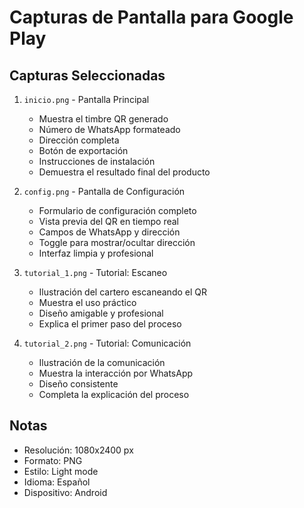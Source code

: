 # Capturas de Pantalla para Google Play

## Capturas Seleccionadas

1. `inicio.png` - Pantalla Principal
   - Muestra el timbre QR generado
   - Número de WhatsApp formateado
   - Dirección completa
   - Botón de exportación
   - Instrucciones de instalación
   - Demuestra el resultado final del producto

2. `config.png` - Pantalla de Configuración
   - Formulario de configuración completo
   - Vista previa del QR en tiempo real
   - Campos de WhatsApp y dirección
   - Toggle para mostrar/ocultar dirección
   - Interfaz limpia y profesional

3. `tutorial_1.png` - Tutorial: Escaneo
   - Ilustración del cartero escaneando el QR
   - Muestra el uso práctico
   - Diseño amigable y profesional
   - Explica el primer paso del proceso

4. `tutorial_2.png` - Tutorial: Comunicación
   - Ilustración de la comunicación
   - Muestra la interacción por WhatsApp
   - Diseño consistente
   - Completa la explicación del proceso

## Notas
- Resolución: 1080x2400 px
- Formato: PNG
- Estilo: Light mode
- Idioma: Español
- Dispositivo: Android 